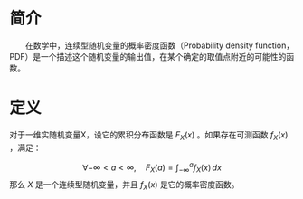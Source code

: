 # 简介

&emsp;&emsp;在数学中，连续型随机变量的概率密度函数（Probability density function，PDF）是一个描述这个随机变量的输出值，在某个确定的取值点附近的可能性的函数。

# 定义
对于一维实随机变量X，设它的累积分布函数是 ${\displaystyle F_{X}(x)}$ 。如果存在可测函数 ${\displaystyle f_{X}(x)}$ ，满足：

$${\displaystyle \forall -\infty <a<\infty ,\quad F_{X}(a)=\int _{-\infty }^{a}f_{X}(x)\,dx}$$
那么 $X$ 是一个连续型随机变量，并且 ${\displaystyle f_{X}(x)}$ 是它的概率密度函数。
